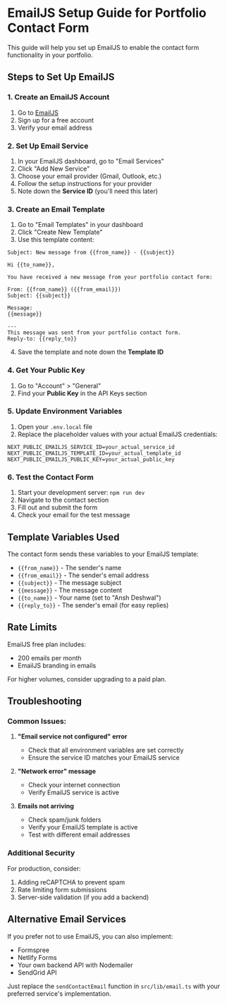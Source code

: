 # EmailJS Setup Guide for Portfolio Contact Form

This guide will help you set up EmailJS to enable the contact form functionality in your portfolio.

## Steps to Set Up EmailJS

### 1. Create an EmailJS Account

1. Go to [EmailJS](https://www.emailjs.com/)
2. Sign up for a free account
3. Verify your email address

### 2. Set Up Email Service

1. In your EmailJS dashboard, go to "Email Services"
2. Click "Add New Service"
3. Choose your email provider (Gmail, Outlook, etc.)
4. Follow the setup instructions for your provider
5. Note down the **Service ID** (you'll need this later)

### 3. Create an Email Template

1. Go to "Email Templates" in your dashboard
2. Click "Create New Template"
3. Use this template content:

```
Subject: New message from {{from_name}} - {{subject}}

Hi {{to_name}},

You have received a new message from your portfolio contact form:

From: {{from_name}} ({{from_email}})
Subject: {{subject}}

Message:
{{message}}

---
This message was sent from your portfolio contact form.
Reply-to: {{reply_to}}
```

4. Save the template and note down the **Template ID**

### 4. Get Your Public Key

1. Go to "Account" > "General"
2. Find your **Public Key** in the API Keys section

### 5. Update Environment Variables

1. Open your `.env.local` file
2. Replace the placeholder values with your actual EmailJS credentials:

```env
NEXT_PUBLIC_EMAILJS_SERVICE_ID=your_actual_service_id
NEXT_PUBLIC_EMAILJS_TEMPLATE_ID=your_actual_template_id
NEXT_PUBLIC_EMAILJS_PUBLIC_KEY=your_actual_public_key
```

### 6. Test the Contact Form

1. Start your development server: `npm run dev`
2. Navigate to the contact section
3. Fill out and submit the form
4. Check your email for the test message

## Template Variables Used

The contact form sends these variables to your EmailJS template:

- `{{from_name}}` - The sender's name
- `{{from_email}}` - The sender's email address
- `{{subject}}` - The message subject
- `{{message}}` - The message content
- `{{to_name}}` - Your name (set to "Ansh Deshwal")
- `{{reply_to}}` - The sender's email (for easy replies)

## Rate Limits

EmailJS free plan includes:

- 200 emails per month
- EmailJS branding in emails

For higher volumes, consider upgrading to a paid plan.

## Troubleshooting

### Common Issues:

1. **"Email service not configured" error**

   - Check that all environment variables are set correctly
   - Ensure the service ID matches your EmailJS service

2. **"Network error" message**

   - Check your internet connection
   - Verify EmailJS service is active

3. **Emails not arriving**
   - Check spam/junk folders
   - Verify your EmailJS template is active
   - Test with different email addresses

### Additional Security

For production, consider:

1. Adding reCAPTCHA to prevent spam
2. Rate limiting form submissions
3. Server-side validation (if you add a backend)

## Alternative Email Services

If you prefer not to use EmailJS, you can also implement:

- Formspree
- Netlify Forms
- Your own backend API with Nodemailer
- SendGrid API

Just replace the `sendContactEmail` function in `src/lib/email.ts` with your preferred service's implementation.
